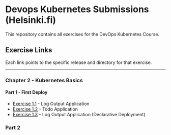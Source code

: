 # Devops Kubernetes Submissions (Helsinki.fi)

This repository contains all exercises for the DevOps Kubernetes Course.

## Exercise Links

Each link points to the specific release and directory for that exercise.

---
### Chapter 2 - Kubernetes Basics
#### Part 1 - First Deploy
 - [Exercise 1.1](https://github.com/michaelangelovalente/devops-kubernetes-submissions/tree/1.1/Chapter-2/Part-1/e-1.01/log_output) - Log Output Application
 - [Exercise 1.2](https://github.com/michaelangelovalente/devops-kubernetes-submissions/tree/1.2/Chapter-2/Part-1/e-1.02/todo_app) - Todo Application
 - [Exercise 1.3](https://github.com/michaelangelovalente/devops-kubernetes-submissions/tree/1.3/Chapter-2/Part-1/e-1.03/log_output) - Log Output Application (Declarative Deployment)

### Part 2
<!-- - [Exercise 2.1](https://github.com/YOUR_USERNAME/kubernetes-course-exercises/releases/tag/2.1) - [Description] -->

